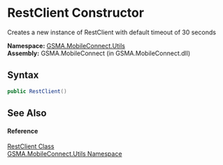 RestClient Constructor
======================
Creates a new instance of RestClient with default timeout of 30 seconds

**Namespace:** [GSMA.MobileConnect.Utils][1]  
**Assembly:** GSMA.MobileConnect (in GSMA.MobileConnect.dll)

Syntax
------

```csharp
public RestClient()
```


See Also
--------

#### Reference
[RestClient Class][2]  
[GSMA.MobileConnect.Utils Namespace][1]  

[1]: ../README.md
[2]: README.md
[3]: ../../_icons/Help.png